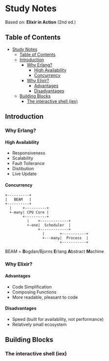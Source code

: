# Study Notes

Based on: **Elixir in Action** (2nd ed.)

## Table of Contents

- [Study Notes](#study-notes)
  - [Table of Contents](#table-of-contents)
  - [Introduction](#introduction)
    - [Why Erlang?](#why-erlang)
      - [High Availability](#high-availability)
      - [Concurrency](#concurrency)
    - [Why Elixir?](#why-elixir)
      - [Advantages](#advantages)
      - [Disadvantages](#disadvantages)
  - [Building Blocks](#building-blocks)
    - [The interactive shell (iex)](#the-interactive-shell-iex)

## Introduction
### Why Erlang?
#### High Availability
- Responsiveness
- Scalability
- Fault Tollerance
- Distibution
- Live Update
#### Concurrency
```mono
+----------+       
|   BEAM   |
+----------+       
  |     +----------+      
  +-many| CPU Core |
        +----------+      
          |    +-------------+       
          +-one|  Scheduler  |
               +-------------+       
                 |       +-----------+
                 +---many|  Process  |
                         +-----------+
```
BEAM = **B**ogdan/Bjorns **E**rlang **A**bstract **M**achine

### Why Elixir?

#### Advantages
- Code Simplification
- Composing Functions
- More readable, pleasant to code
#### Disadvantages
- Speed (built for availability, not performance)
- Relatively small ecosystem

## Building Blocks

### The interactive shell (iex)


